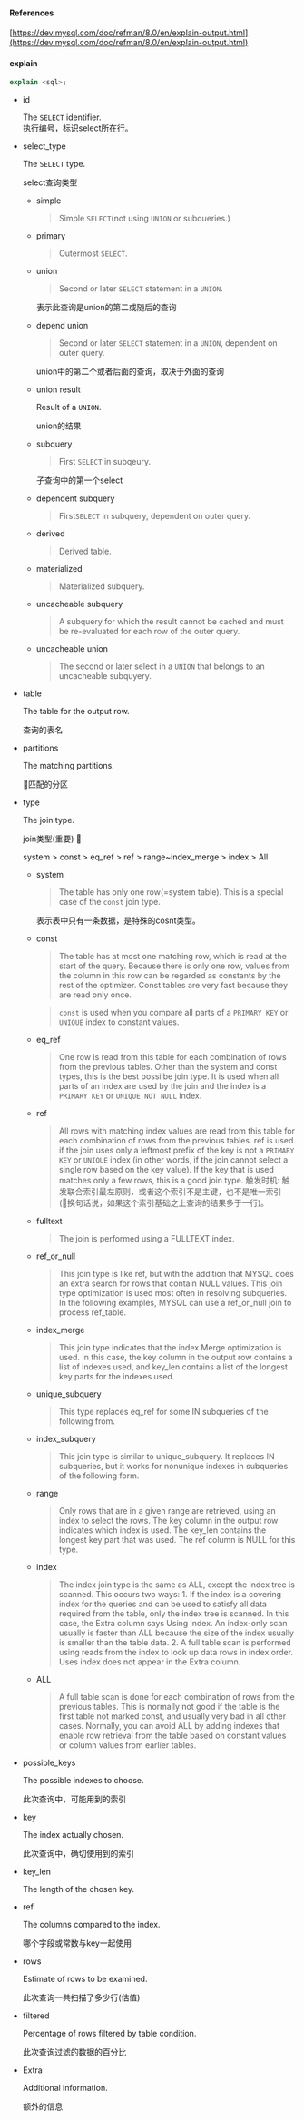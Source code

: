 #### References

[https://dev.mysql.com/doc/refman/8.0/en/explain-output.html](https://dev.mysql.com/doc/refman/8.0/en/explain-output.html)

#### explain

```sql
explain <sql>;
```

* id
  
    The `SELECT` identifier.    
    执行编号，标识select所在行。
* select_type
  
    The `SELECT` type.

    select查询类型
    * simple
  
        > Simple `SELECT`(not using `UNION` or subqueries.)

    * primary
  
        > Outermost `SELECT`.
    
    * union
    
        > Second or later `SELECT` statement in a `UNION`.

        表示此查询是union的第二或随后的查询

    * depend union

        > Second or later `SELECT` statement in a `UNION`, dependent on outer query.

        union中的第二个或者后面的查询，取决于外面的查询

    * union result

        Result of a `UNION`.

        union的结果

    * subquery

        > First `SELECT` in subqeury.
     
        子查询中的第一个select

    * dependent subquery

        > First`SELECT` in subquery, dependent on outer query. 
    
    * derived
  
        > Derived table.
    
    * materialized
  
        > Materialized subquery.
    
    * uncacheable subquery
  
        > A subquery for which the result cannot be cached and must be re-evaluated for each row of the outer query.
    
    * uncacheable union
 
        > The second or later select in a `UNION` that belongs to an uncacheable subquyery.

* table
  
    The table for the output row.

    查询的表名
* partitions
  
    The matching partitions.

    匹配的分区
* type
  
    The join type.

    join类型(重要)
    
    
    system > const > eq_ref > ref > range~index_merge > index > All 

    * system
        > The table has only one row(=system table). This is a special case of the `const` join type.

        表示表中只有一条数据，是特殊的cosnt类型。

    * const
        > The table has at most one matching row, which is read at the start of the query. Because there is only one row, values from the column in this row can be regarded as constants by the rest of the optimizer. Const tables are very fast because they are read only once.
        
        > `const` is used when you compare all parts of a `PRIMARY KEY` or `UNIQUE` index to constant values.

    * eq_ref
        > One row is read from this table for each combination of rows from the previous tables. Other than the system and const types, this is the best possilbe join type. It is used when all parts of an index are used by the join and the index is a `PRIMARY KEY` or `UNIQUE NOT NULL` index.

    * ref
        > All rows with matching index values are read from this table for each combination of rows from the previous tables. ref is used if the join uses only a leftmost prefix of the key is not a `PRIMARY KEY` or `UNIQUE` index (in other words, if the join cannot select a single row based on the key value). If the key that is used matches only a few rows, this is a good join type.
        触发时机: 触发联合索引最左原则，或者这个索引不是主键，也不是唯一索引 (换句话说，如果这个索引基础之上查询的结果多于一行)。
    * fulltext
        > The join is performed using a FULLTEXT index.
    * ref_or_null
        > This join type is like ref, but with the addition that MYSQL does an extra search for rows that contain NULL values. This join type optimization is used most often in resolving subqueries. In the following examples, MYSQL can use a  ref_or_null join to process ref_table.
    * index_merge
        > This join type indicates that the index Merge optimization is used. In this case, the key column in the output row contains a list of indexes used, and key_len contains a list of the longest key parts for the indexes used.
    * unique_subquery
        > This type replaces eq_ref for some IN subqueries of the following from.

    * index_subquery
        > This join type is similar to unique_subquery. It replaces IN subqueries, but it works for nonunique indexes in subqueries of the following form.
    * range
        > Only rows that are in a given range are retrieved, using an index to select the rows. The key column in the output row indicates which index is used. The key_len contains the longest key part that was used. The ref column is NULL for this type.
    * index
        > The index join type is the same as ALL, except the index tree is scanned. This occurs two ways: 1. If the index is a covering index for the queries and can be used to satisfy all data required from the table, only the index tree is scanned. In this case, the Extra column says Using index. An index-only scan usually is faster than ALL because the size of the index usually is smaller than the table data. 2. A full table scan is performed using reads from the index to look up data rows in index order. Uses index does not appear in the Extra column.

    * ALL
        > A full table scan is done for each combination of rows from the previous tables. This is normally not good if the table is the first table not marked const, and usually very bad in all other cases. Normally, you can avoid ALL by adding indexes that enable row retrieval from the table based on constant values or column values from earlier tables.

* possible_keys
  
    The possible indexes to choose.

    此次查询中，可能用到的索引

* key
    
    The index actually chosen.

    此次查询中，确切使用到的索引

* key_len
    
    The length of the chosen key.

* ref
    
    The columns compared to the index.

    哪个字段或常数与key一起使用

* rows
  
    Estimate of rows to be examined.
  
    此次查询一共扫描了多少行(估值)

* filtered
    
    Percentage of rows filtered by table condition.

    此次查询过滤的数据的百分比

* Extra
    
    Additional information.

    额外的信息
